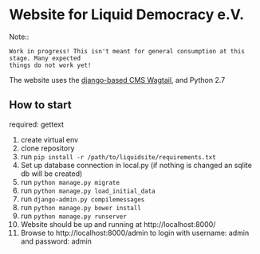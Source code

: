 # Website for Liquid Democracy e.V.

Note::

    Work in progress! This isn't meant for general consumption at this stage. Many expected
    things do not work yet!

The website uses the [django-based CMS Wagtail](https://wagtail.io/), and Python 2.7

## How to start

required: gettext

1. create virtual env
2. clone repository
3. run `pip install -r /path/to/liquidsite/requirements.txt`
4. Set up database connection in local.py (if nothing is changed an sqlite db will be created)
5. run `python manage.py migrate`
6. run `python manage.py load_initial_data`
7. run `django-admin.py compilemessages`
8. run `python manage.py bower install`
9. run `python manage.py runserver`
10. Website should be up and running at http://localhost:8000/
11. Browse to  http://localhost:8000/admin to login with username: admin and password: admin
